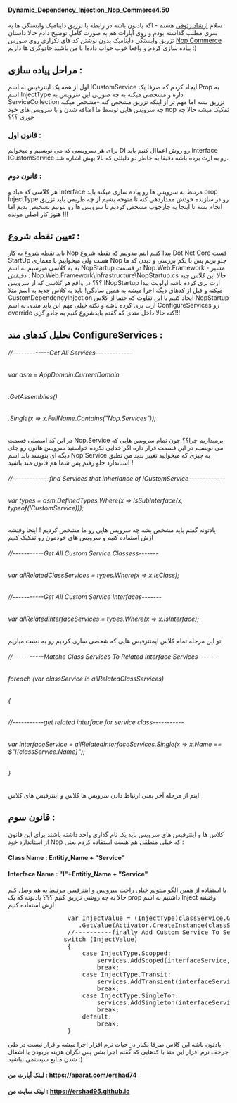 #### Dynamic_Dependency_Injection_Nop_Commerce4.50
  سلام <a href="https://ershad95.github.io/">ارشاد رئوفی</a> هستم - اگه یادتون باشه در رابطه با تزریق داینامیک وابستگی ها یه سری مطلب گذاشته بودم و روی آپارات هم به صورت کامل توضیح دادم حالا  داستان تزریق وابستگی داینامیک بدون نوشتن کد های تکراری روی سورس  <a href="https://www.nopcommerce.com/">Nop Commerce</a> پیاده سازی کردم و واقعا خوب جواب داده! با من باشید جادوگری ها داریم :) 
## مراحل پیاده سازی : 
 اول از همه یک اینترفیس به اسم ICustomService ایجاد کردم که صرفا یک Prop به اسم InjectType داره و مشخصی میکنه به چه صورتی این سرویس به ServiceCollection تزریق بشه 
 اما مهم تر از اینکه تزریق مشخص کنه -مشخص میکنه چه سرویس هایی توسط ما اضافه شدن و با سرویس های خود nop تفکیک میشه حالا چه جوری ؟؟؟
### قانون اول : 
 برای هر سرویسی که می نویسیم و میخوایم DI رو روش اعماال کنیم باید Interface  ICustomService رو به ارث برده باشه دقیقا به خاطر دو دلیللی که بالا بهش اشاره شد.
### قانون دوم :‌ 
 هر کلاسی که میاد و Interface مرتبط به سرویس ها رو پیاده سازی میکنه باید prop InjectType رو در سازنده خودش مقداردهی کنه تا متوجه بشیم از چه طریقی باید تزریق انجام بشه 
 تا اینجا یه چارچوب مشخص کردیم تا سرویس ها رو بتونیم تشخیص بدیم اما هنوز کار اصلی مونده !!!
## تعیین نقطه شروع :
 باید نقطه شروع به کار Nop پیدا کنیم اینم مدونیم که نقطه شروع Dot Net Core قست StartUp هست ولی میخواییم با معماری Nop جلو بریم پس با یکم بررسی و دیدن کد ها به یه کلاسی میرسیم به اسم NopStartup در قسمت Nop.Web.Framework - مسیر دقیقش ‌:‌ Nop.Web.Framework\Infrastructure\NopStartup.cs
 حالا این کلاس چیه ؟؟؟ در واقع هر کلاسی که از سرویس INopStartup ارث بری کرده باشه اولویت پیدا میکنه و قبل از کدهای دیگه اجرا میشه به همین سادگی!
 باید یه کلاس جدید به اسم مثلا CustomDependencyInjection ایجاد کنیم با این تفاوت که حتما از کلاس NopStartup ارث بری کرده باشه و نکته خیلی مهم این باید متدی به اسم ConfigureServices رو override کنه 
 حالا داخل متدی که گقتم بایدشروع کنیم به جادو گری!!!
## تحلیل کدهای متد ConfigureServices :
######   //-------------Get All Services-------------
######            var asm = AppDomain.CurrentDomain
######                 .GetAssemblies()
######                 .Single(x => x.FullName.Contains("Nop.Services"));

 در این کد اسمبلی قسمت Nop.Service برمیداریم چرا؟؟ چون تمام سرویس هایی که می نویسیم در این قسمت قرار داره اگر خدایی نکرده خواستید سرویس هاتون رو جای دیگه ای بنویسد باید اسم Nop.Service به چیزی که میخوایید تغییر بدید من تطبق استاندارد جلو رفتم پس شما هم قانون مند باشید !
######  //-------------find Services that inheriance of ICustomService-------------
######            var types = asm.DefinedTypes.Where(x => IsSubInterface(x, typeof(ICustomService))); 
 یادتونه گقتم باید مشخص بشه چه سرویس هایی رو ما مشخص کردیم ! اینجا وقتشه ازش استفاده کنیم و سرویس های خودمون رو تفکیک کنیم
######  //-----------Get All Custom Service Classess-------
######            var allRelatedClassServices = types.Where(x => x.IsClass);
######            //-----------Get All Custom Service Interfaces-------
######            var allRelatedInterfaceServices = types.Where(x => x.IsInterface);
 تو این مرحله تمام کلاس ایمنترفیس هایی که شخصی سازی کردیم رو به دست میاریم 
###### //-----------Matche Class Services To Related Interface Services-------
######            foreach (var classService in allRelatedClassServices)
######            {
######                //-----------get related interface for service class-----------
######                var interfaceService = allRelatedInterfaceServices.Single(x => x.Name == $"I{classService.Name}");           
######            }
 اینم از مرحله آخر یعنی ارتباط دادن سرویس ها کلاس و اینترفیس های کلاس 
## قانون سوم :  
کلاس ها و اینترفیس های سرویس باید یک نام گذاری واحد داشته باشند برای این قانون از استاندارد خود Nop که خیلی منطقی هم هست استفاده کردم یعنی :
#### Class Name : Entitiy_Name + "Service"
#### Interface Name : "I"+Entitiy_Name + "Service"
با استفاده از همین الگو میتونم خیلی راحت سرویس و اینترفیس مرتبط به هم وصل کنم
حالا به چه روشی تزریق کنیم ؟؟؟ 
یادتونه که یک prop داشتیم به اسم Inject وقتشه ازش استفاده کنیم 

<pre>
                var InjectValue = (InjectType)classService.GetProperty("Inject")
                   .GetValue(Activator.CreateInstance(classService), null);
                //----------finally Add Custom Service To Service Collection-----------
               switch (InjectValue)
                {
                    case InjectType.Scopped:
                        services.AddScoped(interfaceService, classService);
                        break;
                    case InjectType.Transit:
                        services.AddTransient(interfaceService, classService);
                        break;
                    case InjectType.SingleTon:
                        services.AddSingleton(interfaceService, classService);
                        break;
                    default:
                        break;
                }
</pre>
 

یادتون باشه این کلاس صرفا یکبار در حیات نرم افزار اجرا میشه و قرار نیست در طی جرخف نرم افزار این متذ با کدهایی که گقتم اجرا بشن پس نگران هزینه بربودن یا اشغال شدن منابع سیستمی نباشید :)

#### لینک آپارت من : https://aparat.com/ershad74
#### لینک سایت من : https://ershad95.github.io
